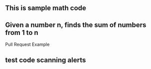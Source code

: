 ## This is sample math code
## Given a number n, finds the sum of numbers from 1 to n

Pull Request Example

## test code scanning alerts

